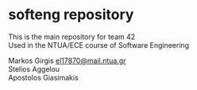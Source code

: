 # softeng repository

This is the main repository for team 42<br>
Used in the NTUA/ECE course of Software Engineering

Markos Girgis <el17870@mail.ntua.gr>  
Stelios Aggelou  
Apostolos Giasimakis  
